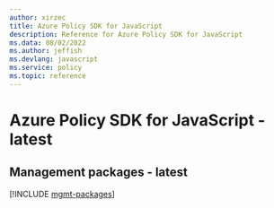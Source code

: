 ```yaml
---
author: xirzec
title: Azure Policy SDK for JavaScript
description: Reference for Azure Policy SDK for JavaScript
ms.data: 08/02/2022
ms.author: jeffish
ms.devlang: javascript
ms.service: policy
ms.topic: reference
---
```

# Azure Policy SDK for JavaScript - latest

## Management packages - latest
[!INCLUDE [mgmt-packages](policy-mgmt-index.md)]